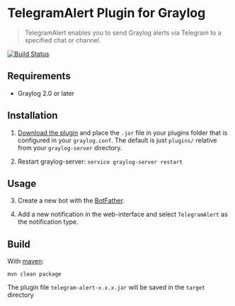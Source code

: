 # TelegramAlert Plugin for Graylog
> TelegramAlert enables you to send Graylog alerts via Telegram to a specified chat or channel.

[![Build Status](https://travis-ci.org/irgendwr/TelegramAlert.svg?branch=master)](https://travis-ci.org/irgendwr/TelegramAlert)

## Requirements
- Graylog 2.0 or later

## Installation
1. [Download the plugin](https://github.com/irgendwr/TelegramAlert/releases)
and place the `.jar` file in your plugins folder that is configured in your `graylog.conf`.
The default is just `plugins/` relative from your `graylog-server` directory.

2. Restart graylog-server: `service graylog-server restart`

## Usage
3. Create a new bot with the [BotFather](https://t.me/BotFather).

4. Add a new notification in the web-interface and select `TelegramAlert` as the notification type.

## Build
With [maven](https://maven.apache.org/):

```
mvn clean package
```
The plugin file `telegram-alert-x.x.x.jar` will be saved in the `target` directory
